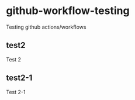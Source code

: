 # github-workflow-testing

Testing github actions/workflows

## test2

Test 2

## test2-1

Test 2-1
